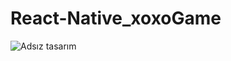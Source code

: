 # React-Native_xoxoGame
![Adsız tasarım](https://user-images.githubusercontent.com/105456310/215334016-6d252b04-b9d8-4157-9298-1a48e06d732d.png)
